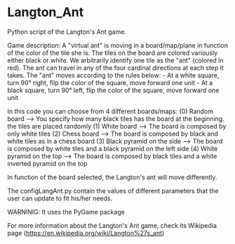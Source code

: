 # Langton_Ant
Python script of the Langton's Ant game. 

Game description: A "virtual ant" is moving in a board/map/plane in function of the color of the tile she is. The tiles on the board are colored variously either black or white. We arbitrarily identify one tile as the "ant" (colored in red). The ant can travel in any of the four cardinal directions at each step it takes. The "ant" moves according to the rules below:
    - At a white square, turn 90° right, flip the color of the square, move forward one unit
    - At a black square, turn 90° left, flip the color of the square, move forward one unit

In this code you can choose from 4 different boards/maps:
  (0) Random board              --> You specify how many black tiles  has the board at the beginning. the tiles are placed randomly
  (1) White board               --> The board is composed by only white tiles
  (2) Chess board               --> The board is composed by black and white tiles as in a chess board
  (3) Black pyramid on the side --> The board is composed by white tiles and a black pyramid on the left side
  (4) White pyramid on the top  --> The board is composed by black tiles and a white inverted pyramid on the top


In function of the board selected, the Langton's ant will move differently.

The configLangAnt.py contain the values of different parameters that the user can update to fit his/her needs.

WARNINIG: It uses the PyGame package


For more information about the Langton's Ant game, check its Wikipedia page (https://en.wikipedia.org/wiki/Langton%27s_ant)
